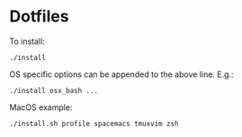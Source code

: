 # Dotfiles

To install:

```
./install 
```

OS specific options can be appended to the above line. E.g.:

```
./install osx_bash ...
```

MacOS example:
```
./install.sh profile spacemacs tmuxvim zsh
```
